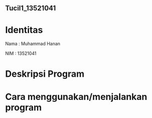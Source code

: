 ## Tucil1_13521041

# Identitas
Nama : Muhammad Hanan

NIM : 13521041

# Deskripsi Program

# Cara menggunakan/menjalankan program
